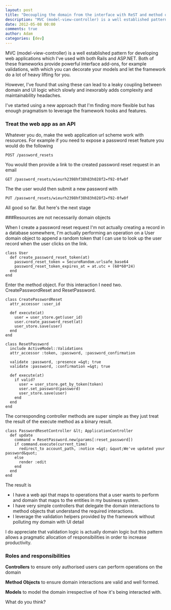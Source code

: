 ```yaml
---
layout: post
title: "Decoupling the domain from the interface with ReST and method objects"
description: "MVC (model-view-controller) is a well established pattern for developing web applications which I've used with both Rails and ASP.NET. Both of these frameworks provide powerful interface add-ons, for example validations, with which you can decorat..."
date: 2012-05-08 00:00
comments: true
author: Adam
categories: [dev]
---
```


MVC (model-view-controller) is a well established pattern for developing web applications which I've used with both Rails and ASP.NET. Both of these frameworks provide powerful interface add-ons, for example validations, with which you can decorate your models and let the framework do a lot of heavy lifting for you.

However, I've found that using these can lead to a leaky coupling between domain and UI logic which slowly and inexorably adds complexity and maintainability headaches.

I've started using a new approach that I'm finding more flexible but has enough pragmatism to leverage the framework hooks and features.
<!-- more -->
### Treat the web app as an API

Whatever you do, make the web application url scheme work with resources. For example if you need to expose a password reset feature you would do the following

    POST /password_resets

You would then provide a link to the created password reset request in an email

    GET /password_resets/wieurh2398hf38h83h028f2=f92-0fw0f

The the user would then submit a new password with

    PUT /password_resets/wieurh2398hf38h83h028f2=f92-0fw0f

All good so far. But here's the next stage

###Resources are not necessarily domain objects

When I create a password reset request I'm not actually creating a record in a database somewhere, I'm actually performing an operation on a User domain object to append a random token that I can use to look up the user record when the user clicks on the link.

    class User
      def create_password_reset_token(at)
        password_reset_token = SecureRandom.urlsafe_base64
        password_reset_token_expires_at = at.utc + (60*60*24)
      end
    end

Enter the method object. For this interaction I need two. CreatePasswordReset and ResetPassword.

    class CreatePasswordReset
      attr_accessor :user_id

      def execute(at)
        user = user_store.get(user_id)
        user.create_password_reset(at)
        user_store.save(user)
      end
    end

    class ResetPassword
      include ActiveModel::Validations
      attr_accessor :token, :password, :password_confirmation
      
      validate :password, :presence =&gt; true   
      validate :password, :confirmation =&gt; true    
      
      def execute(at)
        if valid?       
          user = user_store.get_by_token(token)       
          user.set_password(password)       
          user_store.save(user)     
        end   
      end 
    end

The corresponding controller methods are super simple as they just treat the result of the execute method as a binary result.

    class PasswordResetController &lt; ApplicationController   
      def update     
        command = ResetPassword.new(params[:reset_password])     
        if command.execute(current_time)       
          redirect_to account_path, :notice =&gt; &quot;We've updated your password&quot;     
        else       
          render :edit     
        end   
      end
    end

The result is

+ I have a web api that maps to operations that a user wants to perform and domain that maps to the entities in my business system.
+ I have very simple controllers that delegate the domain interactions to method objects that understand the required interactions.
+ I leverage the validation helpers provided by the framework without polluting my domain with UI detail

I do appreciate that validation logic is actually domain logic but this pattern allows a pragmatic allocation of responsibilities in order to increase productivity.

### Roles and responsibilities

**Controllers** to ensure only authorised users can perform operations on the domain

**Method Objects** to ensure domain interactions are valid and well formed.

**Models** to model the domain irrespective of how it's being interacted with.

What do you think?
